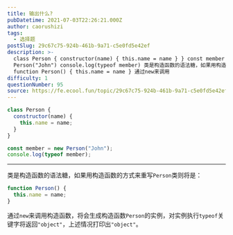 ```yaml
---
title: 输出什么?
pubDatetime: 2021-07-03T22:26:21.000Z
author: caorushizi
tags:
  - 选择题
postSlug: 29c67c75-924b-461b-9a71-c5e0fd5e42ef
description: >-
  class Person { constructor(name) { this.name = name } } const member = new
  Person("John") console.log(typeof member) 类是构造函数的语法糖，如果用构造函数的方式来重写Person类则将是：
  function Person() { this.name = name } 通过new来调用
difficulty: 1
questionNumber: 95
source: https://fe.ecool.fun/topic/29c67c75-924b-461b-9a71-c5e0fd5e42ef
---
```


```javascript
class Person {
  constructor(name) {
    this.name = name;
  }
}

const member = new Person("John");
console.log(typeof member);
```

---

类是构造函数的语法糖，如果用构造函数的方式来重写`Person`类则将是：

```javascript
function Person() {
  this.name = name;
}
```

通过`new`来调用构造函数，将会生成构造函数`Person`的实例，对实例执行`typeof`关键字将返回`"object"`，上述情况打印出`"object"`。
